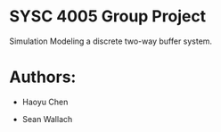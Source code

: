 # SYSC 4005 Group Project
Simulation Modeling a discrete two-way buffer system.



# Authors: 

- Haoyu Chen

- Sean Wallach

